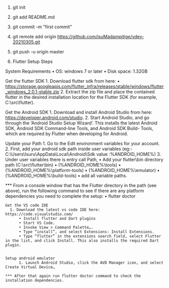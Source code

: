 1. git init

2. git add README.md

3. git commit -m "first commit"

4. git remote add origin https://github.com/isuMadampitige/vdev-20210305.git

5. git push -u origin master

6. Flutter Setup Steps

  System Requirements
      •	OS: windows 7 or later
      •	Disk space: 1.32GB

  Get the flutter SDK
      1.	Download flutter sdk from here:
          •	https://storage.googleapis.com/flutter_infra/releases/stable/windows/flutter_windows_2.0.1-stable.zip
      2.	Extract the zip file and place the contained flutter in the desired installation location for the Flutter SDK (for example, C:\src\flutter).

  Get the Android SDK
      1.	Download and install Android Studio from here: https://developer.android.com/studio.
      2.	Start Android Studio, and go through the ‘Android Studio Setup Wizard’. This installs the latest Android SDK, Android SDK Command-line Tools, and Android SDK Build-             Tools,   which are required by Flutter when developing for Android.


  Update your Path
      1. Go to the Edit environment variables for your account.
      2. First, add your android sdk path inside user variables (eg:- C:\Users\Isuru\AppData\Local\Android\Sdk  value :%ANDROID_HOME%)
      3. Under user variables there is entry call Path,
          •	Add your flutter\bin directory path (C:\src\flutter\bin)
          •	(%ANDROID_HOME%\tools)
          •	(%ANDROID_HOME%\platform-tools)
          •	(%ANDROID_HOME%\emulator)
          •	(%ANDROID_HOME%\build-tools)
          •	add all variable paths.

  ***	From a console window that has the Flutter directory in the path (see above), run the following command to see if there are any platform dependencies you need to complete       the setup:
          • flutter doctor


    Get the VS code IDE
      1. Download the latest vs code IDE here: https://code.visualstudio.com/
          •	Install flutter and Dart plugins
          •	Start VS Code.
          •	Invoke View > Command Palette….
          •	Type “install”, and select Extensions: Install Extensions.
          •	Type “flutter” in the extensions search field, select Flutter in the list, and click Install. This also installs the required Dart plugin.


    Setup android emulator
          1. Launch Android Studio, click the AVD Manager icon, and select Create Virtual Device…

    ***	After that again run flutter doctor command to check the installation dependencies.

